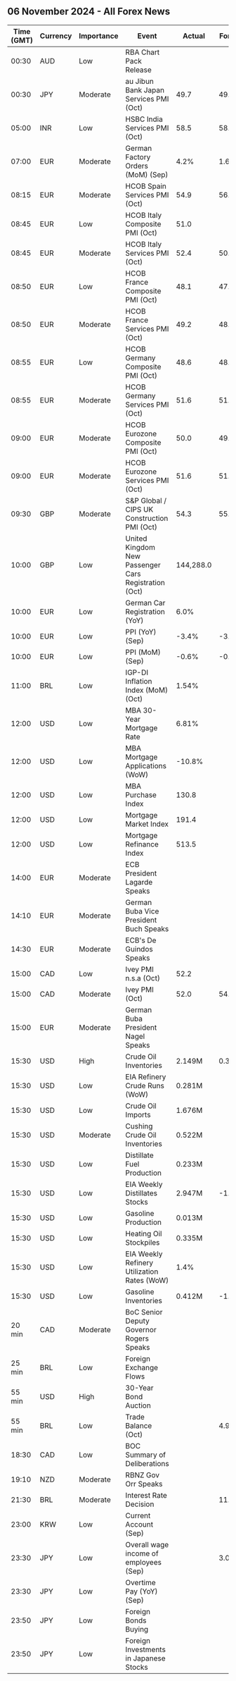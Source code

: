## 06 November 2024 - All Forex News

| Time (GMT) | Currency | Importance | Event | Actual | Forecast | Previous |
|------|----------|------------|-------|--------|----------|----------|
| 00:30 | AUD | Low | RBA Chart Pack Release |  |  |  |
| 00:30 | JPY | Moderate | au Jibun Bank Japan Services PMI (Oct) | 49.7 | 49.3 | 53.1 |
| 05:00 | INR | Low | HSBC India Services PMI (Oct) | 58.5 | 58.3 | 57.7 |
| 07:00 | EUR | Moderate | German Factory Orders (MoM) (Sep) | 4.2% | 1.6% | -5.4% |
| 08:15 | EUR | Moderate | HCOB Spain Services PMI (Oct) | 54.9 | 56.6 | 57.0 |
| 08:45 | EUR | Low | HCOB Italy Composite PMI (Oct) | 51.0 |  | 49.7 |
| 08:45 | EUR | Moderate | HCOB Italy Services PMI (Oct) | 52.4 | 50.3 | 50.5 |
| 08:50 | EUR | Low | HCOB France Composite PMI (Oct) | 48.1 | 47.3 | 48.6 |
| 08:50 | EUR | Moderate | HCOB France Services PMI (Oct) | 49.2 | 48.3 | 49.6 |
| 08:55 | EUR | Low | HCOB Germany Composite PMI (Oct) | 48.6 | 48.4 | 47.5 |
| 08:55 | EUR | Moderate | HCOB Germany Services PMI (Oct) | 51.6 | 51.4 | 50.6 |
| 09:00 | EUR | Moderate | HCOB Eurozone Composite PMI (Oct) | 50.0 | 49.7 | 49.6 |
| 09:00 | EUR | Moderate | HCOB Eurozone Services PMI (Oct) | 51.6 | 51.2 | 51.4 |
| 09:30 | GBP | Moderate | S&P Global / CIPS UK Construction PMI (Oct) | 54.3 | 55.3 | 57.2 |
| 10:00 | GBP | Low | United Kingdom New Passenger Cars Registration (Oct) | 144,288.0 |  | 275,239.0 |
| 10:00 | EUR | Low | German Car Registration (YoY) | 6.0% |  | -7.0% |
| 10:00 | EUR | Low | PPI (YoY) (Sep) | -3.4% | -3.5% | -2.3% |
| 10:00 | EUR | Low | PPI (MoM) (Sep) | -0.6% | -0.5% | 0.6% |
| 11:00 | BRL | Low | IGP-DI Inflation Index (MoM) (Oct) | 1.54% |  | 1.03% |
| 12:00 | USD | Low | MBA 30-Year Mortgage Rate | 6.81% |  | 6.73% |
| 12:00 | USD | Low | MBA Mortgage Applications (WoW) | -10.8% |  | -0.1% |
| 12:00 | USD | Low | MBA Purchase Index | 130.8 |  | 137.8 |
| 12:00 | USD | Low | Mortgage Market Index | 191.4 |  | 214.5 |
| 12:00 | USD | Low | Mortgage Refinance Index | 513.5 |  | 630.0 |
| 14:00 | EUR | Moderate | ECB President Lagarde Speaks |  |  |  |
| 14:10 | EUR | Moderate | German Buba Vice President Buch Speaks |  |  |  |
| 14:30 | EUR | Moderate | ECB's De Guindos Speaks |  |  |  |
| 15:00 | CAD | Low | Ivey PMI n.s.a (Oct) | 52.2 |  | 54.5 |
| 15:00 | CAD | Moderate | Ivey PMI (Oct) | 52.0 | 54.2 | 53.1 |
| 15:00 | EUR | Moderate | German Buba President Nagel Speaks |  |  |  |
| 15:30 | USD | High | Crude Oil Inventories | 2.149M | 0.300M | -0.515M |
| 15:30 | USD | Low | EIA Refinery Crude Runs (WoW) | 0.281M |  | -0.031M |
| 15:30 | USD | Low | Crude Oil Imports | 1.676M |  | -0.605M |
| 15:30 | USD | Moderate | Cushing Crude Oil Inventories | 0.522M |  | 0.681M |
| 15:30 | USD | Low | Distillate Fuel Production | 0.233M |  | -0.148M |
| 15:30 | USD | Low | EIA Weekly Distillates Stocks | 2.947M | -1.500M | -0.977M |
| 15:30 | USD | Low | Gasoline Production | 0.013M |  | -0.259M |
| 15:30 | USD | Low | Heating Oil Stockpiles | 0.335M |  | 0.571M |
| 15:30 | USD | Low | EIA Weekly Refinery Utilization Rates (WoW) | 1.4% |  | -0.4% |
| 15:30 | USD | Low | Gasoline Inventories | 0.412M | -1.650M | -2.707M |
| 20 min | CAD | Moderate | BoC Senior Deputy Governor Rogers Speaks |  |  |  |
| 25 min | BRL | Low | Foreign Exchange Flows |  |  | -1.672B |
| 55 min | USD | High | 30-Year Bond Auction |  |  | 4.389% |
| 55 min | BRL | Low | Trade Balance (Oct) |  | 4.98B | 5.36B |
| 18:30 | CAD | Low | BOC Summary of Deliberations |  |  |  |
| 19:10 | NZD | Moderate | RBNZ Gov Orr Speaks |  |  |  |
| 21:30 | BRL | Moderate | Interest Rate Decision |  | 11.25% | 10.75% |
| 23:00 | KRW | Low | Current Account (Sep) |  |  | 6.60B |
| 23:30 | JPY | Low | Overall wage income of employees (Sep) |  | 3.0% | 2.8% |
| 23:30 | JPY | Low | Overtime Pay (YoY) (Sep) |  |  | 1.70% |
| 23:50 | JPY | Low | Foreign Bonds Buying |  |  | -889.6B |
| 23:50 | JPY | Low | Foreign Investments in Japanese Stocks |  |  | 8.0B |

